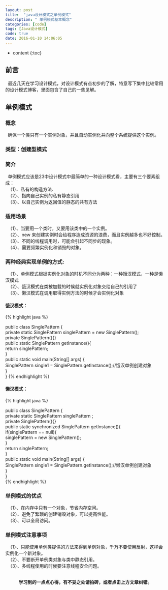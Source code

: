 ```yaml
---
layout: post
title:  "java设计模式之单例模式"
description: " 单例模式基本概念"
categories: [code]
tags: [Java设计模式]
code: true
date: 2016-01-10 14:06:05
---
```


* content
{:toc}

## 前言
  &nbsp;&nbsp;最近几天在学习设计模式，对设计模式有点初步的了解，特意写下集中比较常用的设计模式博客，里面包含了自己的一些见解。

## 单例模式

### 概念
  &nbsp;&nbsp;确保一个类只有一个实例对象，并且自动实例化并向整个系统提供这个实例。

### 类型：创建型模式

### 简介
  &nbsp;&nbsp;单例模式应该是23中设计模式中最简单的一种设计模式看，主要有三个要素组成：<br/>
  &nbsp;&nbsp;（1）、私有的构造方法.<br/> 
  &nbsp;&nbsp;（2）、指向自己实例的私有静态引用 <br/>
  &nbsp;&nbsp;（3）、以自己实例为返回值的静态的共有方法

### 适用场景
  &nbsp;&nbsp;（1）、当要用一个类时，又要用该类中的一个实例。<br/>
  &nbsp;&nbsp;（2）、new 来创建实例时会给程序造成资源的浪费，而且实例越多也不好控制。<br/>
  &nbsp;&nbsp;（3）、不同的线程调用时，可能会引起不同步的现象。<br/>
  &nbsp;&nbsp;（4）、需要频繁实例化和销毁的对象。

### 两种经典实现单例的方式:
  &nbsp;&nbsp;（1）、单例模式根据实例化对象的时机不同分为两种：一种饿汉模式，一种是懒汉模式<br/>
  &nbsp;&nbsp;（2）、饿汉模式在类被加载的时候就实例化对象交给自己的引用了<br/>
  &nbsp;&nbsp;（3）、懒汉模式在调用取得实例方法的时候才会实例化对象

#### 饿汉模式：

{% highlight java %}

public class SinglePattern {  
    private static SinglePattern singlePattern = new SinglePattern();  
    private SinglePattern(){}  
    public static SinglePattern getInstance(){  
        return singlePattern;  
    }  
    public static void main(String[] args) {  
        SinglePattern single1 = SinglePattern.getInstance();//饿汉单例创建对象  
    }  
} 
{% endhighlight %}

#### 懒汉模式：

{% highlight java %}

public class SinglePattern {  
    private static SinglePattern singlePattern ;  
    private SinglePattern(){}  
    public static synchronized SinglePattern getInstance(){  
        if(singlePattern == null){  
            singlePattern = new SinglePattern();  
        }  
        return singlePattern;  
    }  
    public static void main(String[] args) {  
        SinglePattern single1 = SinglePattern.getInstance();//懒汉单例创建对象  
    }  
}  
{% endhighlight %}

### 单例模式的优点
  &nbsp;&nbsp;（1）、在内存中只有一个对象，节省内存空间。<br/>
  &nbsp;&nbsp;（2）、避免了繁琐的创建销毁对象，可以提高性能。<br/>
  &nbsp;&nbsp;（3）、可以全局访问。

### 单例模式注意事项
  &nbsp;&nbsp;（1）、只能使用单例类提供的方法来得到单例对象，千万不要使用反射，这样会实例化一个新对象。<br/>
  &nbsp;&nbsp;（2）、不要断开单例类对象与类中静态引用。<br/>
  &nbsp;&nbsp;（3）、多线程使用的时候要注意线程安全问题。

<br/>
<center><b>学习到的一点点心得，有不妥之处请拍砖，或者点击上方文章纠错。</b></center>
<script src="/analytics.js"></script>

